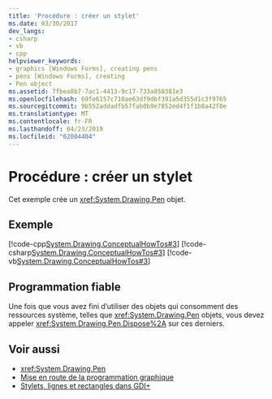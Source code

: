 ```yaml
---
title: 'Procédure : créer un stylet'
ms.date: 03/30/2017
dev_langs:
- csharp
- vb
- cpp
helpviewer_keywords:
- graphics [Windows Forms], creating pens
- pens [Windows Forms], creating
- Pen object
ms.assetid: 7fbea8b7-7ac1-4413-9c17-733a850381e3
ms.openlocfilehash: 69fe6157c710ae63df9dbf391a5d355d1c3f9765
ms.sourcegitcommit: 9b552addadfb57fab0b9e7852ed4f1f1b8a42f8e
ms.translationtype: MT
ms.contentlocale: fr-FR
ms.lasthandoff: 04/23/2019
ms.locfileid: "62004404"
---
```

# <a name="how-to-create-a-pen"></a>Procédure : créer un stylet
Cet exemple crée un <xref:System.Drawing.Pen> objet.  
  
## <a name="example"></a>Exemple  
 [!code-cpp[System.Drawing.ConceptualHowTos#3](~/samples/snippets/cpp/VS_Snippets_Winforms/System.Drawing.ConceptualHowTos/cpp/form1.cpp#3)]
 [!code-csharp[System.Drawing.ConceptualHowTos#3](~/samples/snippets/csharp/VS_Snippets_Winforms/System.Drawing.ConceptualHowTos/CS/form1.cs#3)]
 [!code-vb[System.Drawing.ConceptualHowTos#3](~/samples/snippets/visualbasic/VS_Snippets_Winforms/System.Drawing.ConceptualHowTos/VB/form1.vb#3)]  
  
## <a name="robust-programming"></a>Programmation fiable  
 Une fois que vous avez fini d’utiliser des objets qui consomment des ressources système, telles que <xref:System.Drawing.Pen> objets, vous devez appeler <xref:System.Drawing.Pen.Dispose%2A> sur ces derniers.  
  
## <a name="see-also"></a>Voir aussi

- <xref:System.Drawing.Pen>
- [Mise en route de la programmation graphique](getting-started-with-graphics-programming.md)
- [Stylets, lignes et rectangles dans GDI+](pens-lines-and-rectangles-in-gdi.md)

